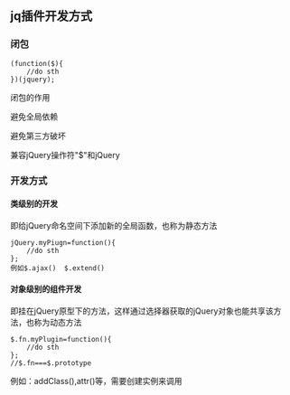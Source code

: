 <h2>jq插件开发方式</h2>
<h3>闭包</h3>

    (function($){
        //do sth
    })(jquery);

闭包的作用

避免全局依赖

避免第三方破坏

兼容jQuery操作符"$"和jQuery

<h3>开发方式</h3>
<h4>类级别的开发</h4>
即给jQuery命名空间下添加新的全局函数，也称为静态方法

    jQuery.myPiugn=function(){
        //do sth
    };
    例如$.ajax()  $.extend()
    
<h4>对象级别的组件开发</h4>
即挂在jQuery原型下的方法，这样通过选择器获取的jQuery对象也能共享该方法，也称为动态方法

    $.fn.myPlugin=function(){
        //do sth
    };
    //$.fn===$.prototype

例如：addClass(),attr()等，需要创建实例来调用













